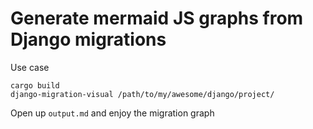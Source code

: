 # Generate mermaid JS graphs from Django migrations

Use case

```
cargo build
django-migration-visual /path/to/my/awesome/django/project/
```
Open up `output.md` and enjoy the migration graph
